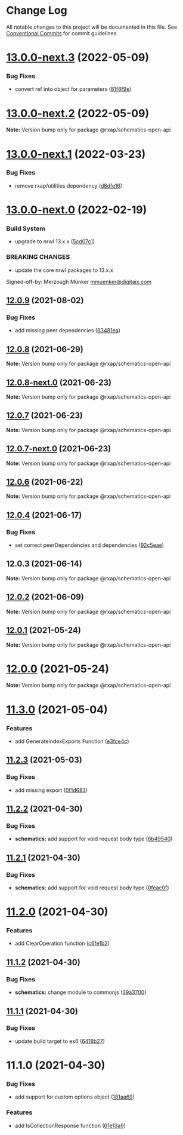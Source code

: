# Change Log

All notable changes to this project will be documented in this file.
See [Conventional Commits](https://conventionalcommits.org) for commit guidelines.

# [13.0.0-next.3](https://gitlab.com/rxap/packages/compare/@rxap/schematics-open-api@13.0.0-next.2...@rxap/schematics-open-api@13.0.0-next.3) (2022-05-09)


### Bug Fixes

* convert ref into object for parameters ([81f8f9e](https://gitlab.com/rxap/packages/commit/81f8f9e02b8feffe24ca43ee0684740bd59e0f88))





# [13.0.0-next.2](https://gitlab.com/rxap/packages/compare/@rxap/schematics-open-api@13.0.0-next.1...@rxap/schematics-open-api@13.0.0-next.2) (2022-05-09)

**Note:** Version bump only for package @rxap/schematics-open-api





# [13.0.0-next.1](https://gitlab.com/rxap/packages/compare/@rxap/schematics-open-api@13.0.0-next.0...@rxap/schematics-open-api@13.0.0-next.1) (2022-03-23)


### Bug Fixes

* remove rxap/utilities dependency ([d8dfe16](https://gitlab.com/rxap/packages/commit/d8dfe168f5d3afd5cd88d4fd143bd2c7b2c687b7))





# [13.0.0-next.0](https://gitlab.com/rxap/packages/compare/@rxap/schematics-open-api@12.0.9...@rxap/schematics-open-api@13.0.0-next.0) (2022-02-19)


### Build System

* upgrade to nrwl 13.x.x ([5cd07c1](https://gitlab.com/rxap/packages/commit/5cd07c19645528c787ef01a121a4a4367db78902))


### BREAKING CHANGES

* update the core nrwl packages to 13.x.x

Signed-off-by: Merzough Münker <mmuenker@digitaix.com>





## [12.0.9](https://gitlab.com/rxap/packages/compare/@rxap/schematics-open-api@12.0.8...@rxap/schematics-open-api@12.0.9) (2021-08-02)


### Bug Fixes

* add missing peer dependencies ([83481ea](https://gitlab.com/rxap/packages/commit/83481eafb7912aef4e9574abc416edfd5f025898))





## [12.0.8](https://gitlab.com/rxap/packages/compare/@rxap/schematics-open-api@12.0.8-next.0...@rxap/schematics-open-api@12.0.8) (2021-06-29)

**Note:** Version bump only for package @rxap/schematics-open-api





## [12.0.8-next.0](https://gitlab.com/rxap/packages/compare/@rxap/schematics-open-api@12.0.7...@rxap/schematics-open-api@12.0.8-next.0) (2021-06-23)

**Note:** Version bump only for package @rxap/schematics-open-api





## [12.0.7](https://gitlab.com/rxap/packages/compare/@rxap/schematics-open-api@12.0.6...@rxap/schematics-open-api@12.0.7) (2021-06-23)

**Note:** Version bump only for package @rxap/schematics-open-api





## [12.0.7-next.0](https://gitlab.com/rxap/packages/compare/@rxap/schematics-open-api@12.0.6...@rxap/schematics-open-api@12.0.7-next.0) (2021-06-23)

**Note:** Version bump only for package @rxap/schematics-open-api





## [12.0.6](https://gitlab.com/rxap/packages/compare/@rxap/schematics-open-api@12.0.4...@rxap/schematics-open-api@12.0.6) (2021-06-22)

**Note:** Version bump only for package @rxap/schematics-open-api





## [12.0.4](https://gitlab.com/rxap/packages/compare/@rxap/schematics-open-api@12.0.3...@rxap/schematics-open-api@12.0.4) (2021-06-17)


### Bug Fixes

* set correct peerDependencies and dependencies ([92c5eae](https://gitlab.com/rxap/packages/commit/92c5eae7eb84c65381ed005da1900ce5f0ce80a3))





## 12.0.3 (2021-06-14)

**Note:** Version bump only for package @rxap/schematics-open-api





## [12.0.2](https://gitlab.com/rxap/packages/compare/@rxap/schematics-open-api@11.3.1...@rxap/schematics-open-api@12.0.2) (2021-06-09)

**Note:** Version bump only for package @rxap/schematics-open-api





## [12.0.1](https://gitlab.com/rxap/packages/compare/@rxap/schematics-open-api@12.0.0...@rxap/schematics-open-api@12.0.1) (2021-05-24)

**Note:** Version bump only for package @rxap/schematics-open-api





# [12.0.0](https://gitlab.com/rxap/packages/compare/@rxap/schematics-open-api@11.3.0...@rxap/schematics-open-api@12.0.0) (2021-05-24)

**Note:** Version bump only for package @rxap/schematics-open-api





# [11.3.0](https://gitlab.com/rxap/packages/compare/@rxap/schematics-open-api@11.2.3...@rxap/schematics-open-api@11.3.0) (2021-05-04)


### Features

* add GenerateIndexExports Function ([e3fce4c](https://gitlab.com/rxap/packages/commit/e3fce4cf3104f77c8122ff257ba69f3968cff6a4))





## [11.2.3](https://gitlab.com/rxap/packages/compare/@rxap/schematics-open-api@11.2.2...@rxap/schematics-open-api@11.2.3) (2021-05-03)


### Bug Fixes

* add missing export ([0f1d683](https://gitlab.com/rxap/packages/commit/0f1d683108952b5658eb08e59f4f504183dbe17d))





## [11.2.2](https://gitlab.com/rxap/packages/compare/@rxap/schematics-open-api@11.2.1...@rxap/schematics-open-api@11.2.2) (2021-04-30)


### Bug Fixes

* **schematics:** add support for void request body type ([6b49540](https://gitlab.com/rxap/packages/commit/6b49540ba3c0248dc107ad7c76a344ee1daeb771))





## [11.2.1](https://gitlab.com/rxap/packages/compare/@rxap/schematics-open-api@11.2.0...@rxap/schematics-open-api@11.2.1) (2021-04-30)


### Bug Fixes

* **schematics:** add support for void request body type ([0feac0f](https://gitlab.com/rxap/packages/commit/0feac0f0e5447dfafc8e51166b2d63cf66fce208))





# [11.2.0](https://gitlab.com/rxap/packages/compare/@rxap/schematics-open-api@11.1.2...@rxap/schematics-open-api@11.2.0) (2021-04-30)


### Features

* add ClearOperation function ([c6fe1b2](https://gitlab.com/rxap/packages/commit/c6fe1b2497d36e9668d9d18513f584d656f973dd))





## [11.1.2](https://gitlab.com/rxap/packages/compare/@rxap/schematics-open-api@11.1.1...@rxap/schematics-open-api@11.1.2) (2021-04-30)


### Bug Fixes

* **schematics:** change module to commonjs ([39a3700](https://gitlab.com/rxap/packages/commit/39a3700a1d1194a81fb9e7944288984f64b46b88))





## [11.1.1](https://gitlab.com/rxap/packages/compare/@rxap/schematics-open-api@11.1.0...@rxap/schematics-open-api@11.1.1) (2021-04-30)


### Bug Fixes

* update build target to es6 ([6418b27](https://gitlab.com/rxap/packages/commit/6418b27af301db0c794bb584504d786ad20cfe8c))





# 11.1.0 (2021-04-30)


### Bug Fixes

* add support for custom options object ([181aa69](https://gitlab.com/rxap/packages/commit/181aa69a49a5ed48a2db5ba51b420c759b091c31))


### Features

* add IsCollectionResponse function ([61e13a9](https://gitlab.com/rxap/packages/commit/61e13a954b4e92140fd4b18c9ff0a2688d7a359b))

